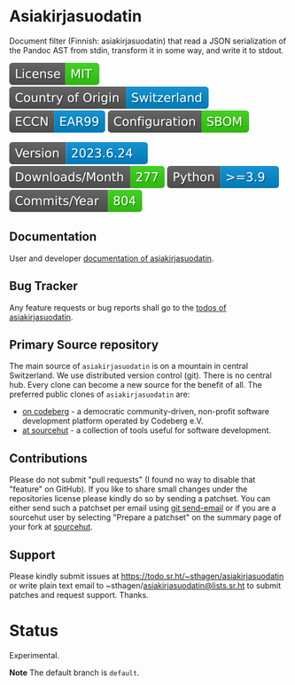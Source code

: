 # Asiakirjasuodatin

Document filter (Finnish: asiakirjasuodatin) that read a JSON serialization of the Pandoc AST from stdin, transform it in some way, and write it to stdout.

[![License](docs/badges/license-spdx-mit.svg)](https://git.sr.ht/~sthagen/asiakirjasuodatin/tree/default/item/LICENSE)
[![Country of Origin](docs/badges/country-of-origin-name-switzerland-neutral.svg)](https://git.sr.ht/~sthagen/asiakirjasuodatin/tree/default/item/COUNTRY-OF-ORIGIN)
[![Export Classification Control Number (ECCN)](docs/badges/export-control-classification-number_eccn-ear99-neutral.svg)](https://git.sr.ht/~sthagen/asiakirjasuodatin/tree/default/item/EXPORT-CONTROL-CLASSIFICATION-NUMBER)
[![Configuration](docs/badges/configuration-sbom.svg)](https://git.sr.ht/~sthagen/asiakirjasuodatin/tree/default/item/docs/third-party/README.md)

[![Version](docs/badges/latest-release.svg)](https://pypi.python.org/pypi/asiakirjasuodatin/)
[![Downloads](docs/badges/downloads-per-month.svg)](https://pepy.tech/project/asiakirjasuodatin)
[![Python](docs/badges/python-versions.svg)](https://pypi.python.org/pypi/asiakirjasuodatin/)
[![Maintenance Status](docs/badges/commits-per-year.svg)](https://git.sr.ht/~sthagen/asiakirjasuodatin/log)

## Documentation

User and developer [documentation of asiakirjasuodatin](https://codes.dilettant.life/docs/asiakirjasuodatin).

## Bug Tracker

Any feature requests or bug reports shall go to the [todos of asiakirjasuodatin](https://todo.sr.ht/~sthagen/asiakirjasuodatin).

## Primary Source repository

The main source of `asiakirjasuodatin` is on a mountain in central Switzerland.
We use distributed version control (git).
There is no central hub.
Every clone can become a new source for the benefit of all.
The preferred public clones of `asiakirjasuodatin` are:

* [on codeberg](https://codeberg.org/sthagen/asiakirjasuodatin) - a democratic community-driven, non-profit software development platform operated by Codeberg e.V.
* [at sourcehut](https://git.sr.ht/~sthagen/asiakirjasuodatin) - a collection of tools useful for software development.

## Contributions

Please do not submit "pull requests" (I found no way to disable that "feature" on GitHub).
If you like to share small changes under the repositories license please kindly do so by sending a patchset.
You can either send such a patchset per email using [git send-email](https://git-send-email.io) or
if you are a sourcehut user by selecting "Prepare a patchset" on the summary page of your fork at [sourcehut](https://git.sr.ht/).

## Support

Please kindly submit issues at https://todo.sr.ht/~sthagen/asiakirjasuodatin or write plain text email to ~sthagen/asiakirjasuodatin@lists.sr.ht to submit patches and request support. Thanks.

# Status

Experimental.

**Note** The default branch is `default`.

